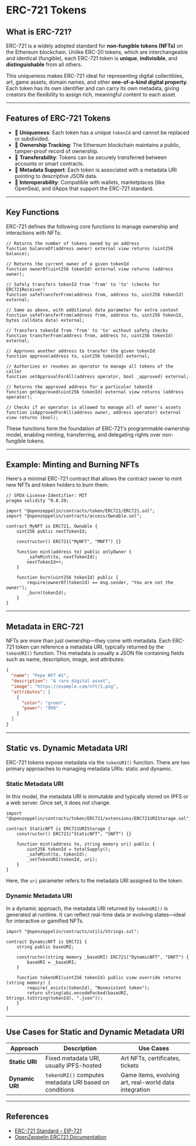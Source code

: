# ERC-721 Tokens

## What is ERC-721?

ERC-721 is a widely adopted standard for **non-fungible tokens (NFTs)** on the Ethereum blockchain. Unlike ERC-20 tokens, which are interchangeable and identical (fungible), each ERC-721 token is **unique**, **indivisible**, and **distinguishable** from all others.

This uniqueness makes ERC-721 ideal for representing digital collectibles, art, game assets, domain names, and other **one-of-a-kind digital property**. Each token has its own identifier and can carry its own metadata, giving creators the flexibility to assign rich, meaningful content to each asset.

---

## Features of ERC-721 Tokens

- 🎯 **Uniqueness**: Each token has a unique `tokenId` and cannot be replaced or subdivided.
- 👤 **Ownership Tracking**: The Ethereum blockchain maintains a public, tamper-proof record of ownership.
- 🔄 **Transferability**: Tokens can be securely transferred between accounts or smart contracts.
- 🧾 **Metadata Support**: Each token is associated with a metadata URI pointing to descriptive JSON data.
- 🔗 **Interoperability**: Compatible with wallets, marketplaces (like OpenSea), and dApps that support the ERC-721 standard.

---

## Key Functions

ERC-721 defines the following core functions to manage ownership and interactions with NFTs:

```solidity
// Returns the number of tokens owned by an address
function balanceOf(address owner) external view returns (uint256 balance);

// Returns the current owner of a given tokenId
function ownerOf(uint256 tokenId) external view returns (address owner);

// Safely transfers tokenId from 'from' to 'to' (checks for ERC721Receiver)
function safeTransferFrom(address from, address to, uint256 tokenId) external;

// Same as above, with additional data parameter for extra context
function safeTransferFrom(address from, address to, uint256 tokenId, bytes calldata data) external;

// Transfers tokenId from 'from' to 'to' without safety checks
function transferFrom(address from, address to, uint256 tokenId) external;

// Approves another address to transfer the given tokenId
function approve(address to, uint256 tokenId) external;

// Authorizes or revokes an operator to manage all tokens of the caller
function setApprovalForAll(address operator, bool _approved) external;

// Returns the approved address for a particular tokenId
function getApproved(uint256 tokenId) external view returns (address operator);

// Checks if an operator is allowed to manage all of owner's assets
function isApprovedForAll(address owner, address operator) external view returns (bool);
```

These functions form the foundation of ERC-721's programmable ownership model, enabling minting, transferring, and delegating rights over non-fungible tokens.

---

## Example: Minting and Burning NFTs

Here's a minimal ERC-721 contract that allows the contract owner to mint new NFTs and token holders to burn them:

```solidity
// SPDX-License-Identifier: MIT
pragma solidity ^0.8.20;

import "@openzeppelin/contracts/token/ERC721/ERC721.sol";
import "@openzeppelin/contracts/access/Ownable.sol";

contract MyNFT is ERC721, Ownable {
    uint256 public nextTokenId;

    constructor() ERC721("MyNFT", "MNFT") {}

    function mint(address to) public onlyOwner {
        _safeMint(to, nextTokenId);
        nextTokenId++;
    }

    function burn(uint256 tokenId) public {
        require(ownerOf(tokenId) == msg.sender, "You are not the owner");
        _burn(tokenId);
    }
}
```

---

## Metadata in ERC-721

NFTs are more than just ownership—they come with metadata. Each ERC-721 token can reference a metadata URI, typically returned by the `tokenURI()` function. This metadata is usually a JSON file containing fields such as name, description, image, and attributes:

```json
{
  "name": "Pepe NFT #1",
  "description": "A rare digital asset",
  "image": "https://example.com/nft/1.png",
  "attributes": [
    {
      "color": "green",
      "power": "999"
    }
  ]
}
```

---

## Static vs. Dynamic Metadata URI

ERC-721 tokens expose metadata via the `tokenURI()` function. There are two primary approaches to managing metadata URIs: static and dynamic.

### Static Metadata URI

In this model, the metadata URI is immutable and typically stored on IPFS or a web server. Once set, it does not change.

```solidity
import "@openzeppelin/contracts/token/ERC721/extensions/ERC721URIStorage.sol";

contract StaticNFT is ERC721URIStorage {
    constructor() ERC721("StaticNFT", "SNFT") {}

    function mint(address to, string memory uri) public {
        uint256 tokenId = totalSupply();
        _safeMint(to, tokenId);
        _setTokenURI(tokenId, uri);
    }
}
```

Here, the `uri` parameter refers to the metadata URI assigned to the token.

### Dynamic Metadata URI

In a dynamic approach, the metadata URI returned by `tokenURI()` is generated at runtime. It can reflect real-time data or evolving states—ideal for interactive or gamified NFTs.

```solidity
import "@openzeppelin/contracts/utils/Strings.sol";

contract DynamicNFT is ERC721 {
    string public baseURI;

    constructor(string memory _baseURI) ERC721("DynamicNFT", "DNFT") {
        baseURI = _baseURI;
    }

    function tokenURI(uint256 tokenId) public view override returns (string memory) {
        require(_exists(tokenId), "Nonexistent token");
        return string(abi.encodePacked(baseURI, Strings.toString(tokenId), ".json"));
    }
}
```

---

## Use Cases for Static and Dynamic Metadata URI

| Approach          | Description                                             | Use Cases                              |
|-------------------|---------------------------------------------------------|----------------------------------------|
| **Static URI**    | Fixed metadata URI, usually IPFS-hosted                | Art NFTs, certificates, tickets        |
| **Dynamic URI**   | `tokenURI()` computes metadata URI based on conditions | Game items, evolving art, real-world data integration |

---

## References

- [ERC-721 Standard – EIP-721](https://eips.ethereum.org/EIPS/eip-721)
- [OpenZeppelin ERC721 Documentation](https://docs.openzeppelin.com/contracts/4.x/api/token/erc721)
